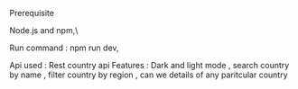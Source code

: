 Prerequisite

Node.js and npm,\

Run command : npm run dev,

Api used : Rest country api 
Features : Dark and light mode , search country by name , filter country by region , can we details of any paritcular country 
